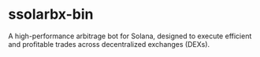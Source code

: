 # ssolarbx-bin
A high-performance arbitrage bot for Solana, designed to execute efficient and profitable trades across decentralized exchanges (DEXs).
